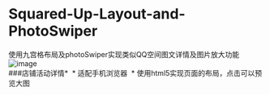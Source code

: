 # Squared-Up-Layout-and-PhotoSwiper
使用九宫格布局及photoSwiper实现类似QQ空间图文详情及图片放大功能
<br/>
![image](https://github.com/jianghong1992/Squared-Up-Layout-and-PhotoSwiper/blob/master/screenshot.png)
<br/>
###店铺活动详情*
  * 适配手机浏览器
  * 使用html5实现页面的布局，点击可以预览大图

